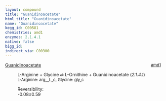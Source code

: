 ```yaml
---
layout: compound
title: "Guanidinoacetate"
html_title: "Guanidinoacetate"
name: "Guanidinoacetate"
kegg_id: C00581
chemistries: amd1
enzymes: 2.1.4.1
native: false
bigg_id:
indirect_via: C00300
---
```

<dl><dt class='rs-product'><a href='{{ site.url }}{{ site.baseurl }}/compounds/C00581' class='link-dark' data-bs-toggle='tooltip' data-bs-html='true' data-bs-title='KEGG: C00581'>Guanidinoacetate</a><span style='float: right; max-width: 40%'><a href='{{ site.url }}{{ site.baseurl }}/chemistries/amd1' class='link-dark opacity-50' style='font-size: small; word-wrap: anywhere;'>amd1</a></span></dt><dd><p>L-Arginine + Glycine &#8644; L-Ornithine + Guanidinoacetate (<i>2.1.4.1</i>)<br /><span style='font-size: small;'><span data-bs-toggle='tooltip' data-bs-html='true' data-bs-title='KEGG: C00062'>L-Arginine</span>: arg__L_c, <span data-bs-toggle='tooltip' data-bs-html='true' data-bs-title='KEGG: C00037'>Glycine</span>: gly_c</span><br /><div class="reversibility_info">Reversibility: <div class="progress" style="flex-direction: row-reverse;"><div class="progress-bar bg-success" role="progressbar" style="width: 0.78%" aria-valuenow="-0.07757417904730639" aria-valuemin="0" aria-valuemax="10"></div><div class="progress-bar bg-warning" role="progressbar" style="width: 5.92%" aria-valuenow="-0.07757417904730639" aria-valuemin="0" aria-valuemax="10"></div></div><span>-0.08&plusmn;0.59</span><div class="progress"><div class="progress-bar bg-danger" role="progressbar" style="width: 0%" aria-valuenow="-0.07757417904730639" aria-valuemin="0" aria-valuemax="10"></div></div></div></p><dl></dl></dd></dl>